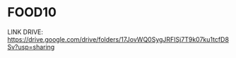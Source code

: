 # FOOD10
 LINK DRIVE: https://drive.google.com/drive/folders/17JovWQ0SygJRFISj7T9k07ku1tcfD8Sv?usp=sharing
